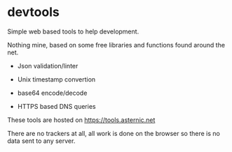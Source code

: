 # devtools

Simple web based tools to help development.

Nothing mine, based on some free libraries and functions found around the net.

* Json validation/linter

* Unix timestamp convertion

* base64 encode/decode

* HTTPS based DNS queries

These tools are hosted on https://tools.asternic.net

There are no trackers at all, all work is done on the browser so there is no data sent to any server.

